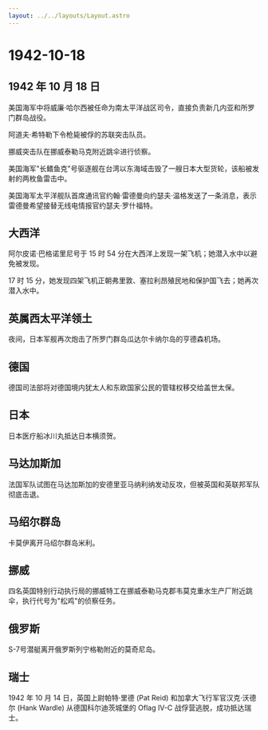 ```yaml
---
layout: ../../layouts/Layout.astro
---
```


# 1942-10-18

## 1942 年 10 月 18 日

美国海军中将威廉·哈尔西被任命为南太平洋战区司令，直接负责新几内亚和所罗门群岛战役。

阿道夫·希特勒下令枪毙被俘的苏联突击队员。

挪威突击队在挪威泰勒马克附近跳伞进行侦察。

美国海军"长鳍鱼克"号驱逐舰在台湾以东海域击毁了一艘日本大型货轮，该船被发射的两枚鱼雷击中。

美国海军太平洋舰队首席通讯官约翰·雷德曼向约瑟夫·温格发送了一条消息，表示雷德曼希望接替无线电情报官约瑟夫·罗什福特。

## 大西洋

阿尔皮诺·巴格诺里尼号于 15 时 54
分在大西洋上发现一架飞机；她潜入水中以避免被发现。

17 时 15
分，她发现四架飞机正朝弗里敦、塞拉利昂殖民地和保护国飞去；她再次潜入水中。

## 英属西太平洋领土

夜间，日本军舰再次炮击了所罗门群岛瓜达尔卡纳尔岛的亨德森机场。

## 德国

德国司法部将对德国境内犹太人和东欧国家公民的管辖权移交给盖世太保。

## 日本

日本医疗船冰川丸抵达日本横须贺。

## 马达加斯加

法国军队试图在马达加斯加的安德里亚马纳利纳发动反攻，但被英国和英联邦军队彻底击退。

## 马绍尔群岛

卡莫伊离开马绍尔群岛米利。

## 挪威

四名英国特别行动执行局的挪威特工在挪威泰勒马克郡韦莫克重水生产厂附近跳伞，执行代号为"松鸡"的侦察任务。

## 俄罗斯

S-7号潜艇离开俄罗斯列宁格勒附近的莫奇尼岛。

## 瑞士

1942 年 10 月 14 日，英国上尉帕特·里德 (Pat Reid)
和加拿大飞行军官汉克·沃德尔 (Hank Wardle) 从德国科尔迪茨城堡的 Oflag
IV-C 战俘营逃脱，成功抵达瑞士。